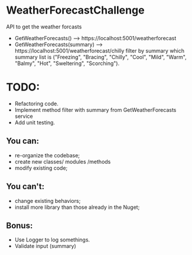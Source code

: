 # WeatherForecastChallenge


API to get the weather forcasts
 - GetWeatherForecasts() --> https://localhost:5001/weatherforecast
 - GetWeatherForecasts(summary) --> https://localhost:5001/weatherforecast/chilly
   filter by summary which summary list is ("Freezing", "Bracing", "Chilly", "Cool", "Mild", "Warm", "Balmy", "Hot", "Sweltering", "Scorching").


# TODO:
- Refactoring code.
- Implement method filter with summary from GetWeatherForecasts service
- Add unit testing.

## You can:
- re-organize the codebase;
- create new classes/ modules /methods
- modify existing code;

## You can't:
- change existing behaviors;
- install more library than those already in the Nuget;

## Bonus:
- Use Logger to log somethings.
- Validate input (summary)
